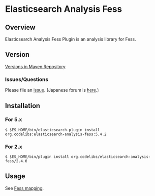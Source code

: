 Elasticsearch Analysis Fess
=======================

## Overview

Elasticsearch Analysis Fess Plugin is an analysis library for Fess.

## Version

[Versions in Maven Repository](http://central.maven.org/maven2/org/codelibs/elasticsearch-analysis-fess/)

### Issues/Questions

Please file an [issue](https://github.com/codelibs/elasticsearch-analysis-fess/issues "issue").
(Japanese forum is [here](https://github.com/codelibs/codelibs-ja-forum "here").)

## Installation

### For 5.x

    $ $ES_HOME/bin/elasticsearch-plugin install org.codelibs:elasticsearch-analysis-fess:5.4.2

### For 2.x

    $ $ES_HOME/bin/plugin install org.codelibs/elasticsearch-analysis-fess/2.4.0

## Usage

See [Fess mapping](https://github.com/codelibs/fess/blob/master/src/main/resources/fess_indices/fess.json).

